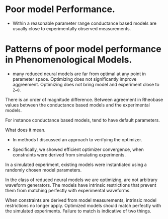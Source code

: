 # Poor model Performance.

* Within a reasonable parameter range conductance based models are usually close to experimentally observed measurements.

# Patterns of poor model performance in Phenomenological Models.
* many reduced neural models are far from optimal at any point in parameter space. Optimizing does not significantly improve aggreement. Optimizing does not bring model and experiment close to `Z=0`.

There is an order of magnitude difference. Between agreement in Rheobase values between the conductance based models and the experimental models. 

For instance conductance based models, tend to have default parameters.

What does it mean.

* In methods I discussed an approach to verifying the optimizer.
- Specifically, we showed efficient optimizer convergence, when constraints were derived from simulating experiments.

In a simulated experiment, existing models were instantiated using a randomly chosen model parameters.

<!--The reason for this exercise is-->

In the class of reduced neural models we are optimizing, are not arbitrary waveform generators. The models have intrinsic restrictions that prevent them from matching perfectly with experimental waveforms.

When constraints are derived from model measurements, intrinsic model restrictions no longer apply. Optimized models should match perfectly with the simulated experiments. Failure to match is indicative of two things.

